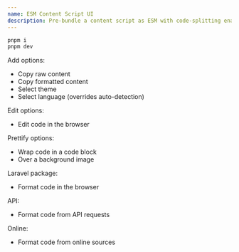 ```yaml
---
name: ESM Content Script UI
description: Pre-bundle a content script as ESM with code-splitting enabled, dynamically import it from a content script, and load a UI with scoped CSS.
---
```


```sh
pnpm i
pnpm dev
```


Add options:
- Copy raw content
- Copy formatted content
- Select theme
- Select language (overrides auto-detection)

Edit options:
- Edit code in the browser

Prettify options:
- Wrap code in a code block 
- Over a background image


Laravel package:
- Format code in the browser

API: 
- Format code from API requests

Online:
- Format code from online sources
